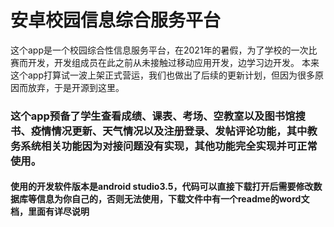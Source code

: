 # 安卓校园信息综合服务平台
这个app是一个校园综合性信息服务平台，在2021年的暑假，为了学校的一次比赛而开发，开发组成员在此之前从未接触过移动应用开发，边学习边开发。
本来这个app打算试一波上架正式营运，我们也做出了后续的更新计划，但因为很多原因而放弃，于是开源到这里。
### 这个app预备了学生查看成绩、课表、考场、空教室以及图书馆搜书、疫情情况更新、天气情况以及注册登录、发帖评论功能，其中教务系统相关功能因为对接问题没有实现，其他功能完全实现并可正常使用。
#### 使用的开发软件版本是android studio3.5，代码可以直接下载打开后需要修改数据库等信息为你自己的，否则无法使用，下载文件中有一个readme的word文档，里面有详尽说明 
